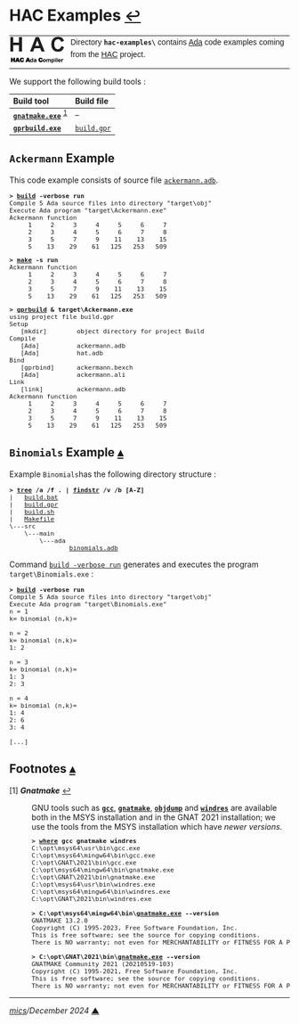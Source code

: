 # <span id="top">HAC Examples</span> <span style="font-size:90%;">[↩](../README.md#top)</span>

<table style="font-family:Helvetica,Arial;line-height:1.6;">
  <tr>
  <td style="border:0;padding:0 10px 0 0;min-width:100px;"><a href="https://github.com/zertovitch/hac" rel="external"><img style="border:0;" src="../docs/images/hac.png" width="100" alt="HAC Project"/></a></td>
  <td style="border:0;padding:0;vertical-align:text-top;">
    Directory <strong><code>hac-examples\</code></strong> contains <a href="https://github.com/zertovitch/hac" rel="external">Ada</a> code examples coming from the <a href="https://github.com/zertovitch/hac" rel="external">HAC</a> project.
  </td>
  </tr>
</table> 

We support the following build tools :

| Build&nbsp;tool | Build&nbsp;file |
|:----------------|:----------------|
| [**`gnatmake.exe`**][gnatmake_cmd] <sup id="anchor_01">[1](#footnote_01)</sup> | &ndash; |
| [**`gprbuild.exe`**][gprbuild_cmd] | [`build.gpr`](./Ackermann/build.gpr) |

## <span id="ackermann">`Ackermann` Example</span>

This code example consists of source file [`ackermann.adb`](./Ackermann/src/main/ada/ackermann.adb).

<pre style="font-size:80%;">
<b>&gt; <a href="./Ackermann/build.bat">build</a> -verbose run</b>
Compile 5 Ada source files into directory "target\obj"
Execute Ada program "target\Ackermann.exe"
Ackermann function
     1     2     3     4     5     6     7
     2     3     4     5     6     7     8
     3     5     7     9    11    13    15
     5    13    29    61   125   253   509
</pre>

<pre style="font-size:80%;">
<b>&gt; <a href="./Ackermann/Makefile">make</a> -s run</b>
Ackermann function
     1     2     3     4     5     6     7
     2     3     4     5     6     7     8
     3     5     7     9    11    13    15
     5    13    29    61   125   253   509
</pre>

<pre style="font-size:80%;">
<b>&gt; <a href="https://docs.adacore.com/gprbuild-docs/html/gprbuild_ug/building_with_gprbuild.html">gprbuild</a> &amp; target\Ackermann.exe</b>
using project file build.gpr
Setup
   [mkdir]        object directory for project Build
Compile
   [Ada]          ackermann.adb
   [Ada]          hat.adb
Bind
   [gprbind]      ackermann.bexch
   [Ada]          ackermann.ali
Link
   [link]         ackermann.adb
Ackermann function
     1     2     3     4     5     6     7
     2     3     4     5     6     7     8
     3     5     7     9    11    13    15
     5    13    29    61   125   253   509
</pre>

## <span id="binomials">`Binomials` Example</span> [**&#x25B4;**](#top)

Example `Binomials`has the following directory structure :

<pre style="font-size:80%;">
<b>&gt; <a href="https://learn.microsoft.com/en-us/windows-server/administration/windows-commands/tree" rel="external">tree</a> /a /f . | <a href="https://learn.microsoft.com/en-us/windows-server/administration/windows-commands/findstr" rel="external">findstr</a> /v /b [A-Z]</b>
|   <a href="./Binomials/build.bat">build.bat</a>
|   <a href="./Binomials/build.gpr">build.gpr</a>
|   <a href="./Binomials/build.sh">build.sh</a>
|   <a href="./Binomials/Makefile">Makefile</a>
\---src
    \---main
        \---ada
                <a href="./Binomials/src/main/ada/binomials.adb">binomials.adb</a>
</pre>

Command [`build -verbose run`](./Binomials/build.bat) generates and executes the program `target\Binomials.exe` :

<pre style="font-size:80%;">
<b>&gt; <a href="./Binomials/build.bat">build</a> -verbose run</b>
Compile 5 Ada source files into directory "target\obj"
Execute Ada program "target\Binomials.exe"
n = 1
k= binomial (n,k)=
&nbsp;
n = 2
k= binomial (n,k)=
1: 2
&nbsp;
n = 3
k= binomial (n,k)=
1: 3
2: 3
&nbsp;
n = 4
k= binomial (n,k)=
1: 4
2: 6
3: 4
&nbsp;
[...]
</pre>

<!--=======================================================================-->

## <span id="footnotes">Footnotes</span> [**&#x25B4;**](#top)

<span id="footnote_01">[1]</span> ***Gnatmake*** [↩](#anchor_01)

<dl><dd>
GNU tools such as <a href="https://gcc.gnu.org/onlinedocs/gcc/Invoking-GCC.html" reé?"extermal"><code><b>gcc</b></code></a>, <a href="https://docs.adacore.com/gnat_ugn-docs/html/gnat_ugn/gnat_ugn/building_executable_programs_with_gnat.html#the-gnat-make-program-gnatmake" rel="external"><code><b>gnatmake</b></code></a>, <a href="https://sourceware.org/binutils/docs/binutils/objdump.html" rel="external"><code><b>objdump</b></code></a> and <a href="https://sourceware.org/binutils/docs/binutils/windres.html" rel="external"><code><b>windres</b></code></a> are available both in the MSYS installation and in the GNAT 2021 installation; we use the tools from the MSYS installation which have <i>newer versions</i>.
<pre style="font-size:80%;">
<b>&gt; <a href="https://learn.microsoft.com/en-us/windows-server/administration/windows-commands/where">where</a> gcc gnatmake windres</b>
C:\opt\msys64\usr\bin\gcc.exe
C:\opt\msys64\mingw64\bin\gcc.exe
C:\opt\GNAT\2021\bin\gcc.exe
C:\opt\msys64\mingw64\bin\gnatmake.exe
C:\opt\GNAT\2021\bin\gnatmake.exe
C:\opt\msys64\usr\bin\windres.exe
C:\opt\msys64\mingw64\bin\windres.exe
C:\opt\GNAT\2021\bin\windres.exe
&nbsp;
<b>&gt; C:\opt\msys64\mingw64\bin\<a href="https://gcc.gnu.org/onlinedocs/gnat_ugn/Switches-for-gnatmake.html">gnatmake.exe</a> --version</b>
GNATMAKE 13.2.0
Copyright (C) 1995-2023, Free Software Foundation, Inc.
This is free software; see the source for copying conditions.
There is NO warranty; not even for MERCHANTABILITY or FITNESS FOR A PARTICULAR PURPOSE.
&nbsp;
<b>&gt; C:\opt\GNAT\2021\bin\<a href="https://gcc.gnu.org/onlinedocs/gnat_ugn/Switches-for-gnatmake.html">gnatmake.exe</a> --version</b>
GNATMAKE Community 2021 (20210519-103)
Copyright (C) 1995-2021, Free Software Foundation, Inc.
This is free software; see the source for copying conditions.
There is NO warranty; not even for MERCHANTABILITY or FITNESS FOR A PARTICULAR PURPOSE.
</pre>
</dd></dl>

***

*[mics](https://lampwww.epfl.ch/~michelou/)/December 2024* [**&#9650;**](#top)
<span id="bottom">&nbsp;</span>

<!-- link refs -->

[alr_cli]: https://alire.ada.dev/docs/#first-steps
[github_alire]: https://github.com/alire-project/alire
[gnatmake_cmd]: https://docs.adacore.com/gnat_ugn-docs/html/gnat_ugn/gnat_ugn/building_executable_programs_with_gnat.html#the-gnat-make-program-gnatmake
[gprbuild_cmd]: https://docs.adacore.com/gprbuild-docs/html/gprbuild_ug/building_with_gprbuild.html
